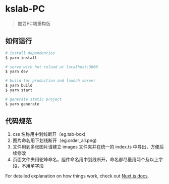 # kslab-PC

> 酷耍PC端重构版

## 如何运行

``` bash
# install dependencies
$ yarn install

# serve with hot reload at localhost:3000
$ yarn dev

# build for production and launch server
$ yarn build
$ yarn start

# generate static project
$ yarn generate
```

## 代码规范

1. css 名称用中划线断开（eg.tab-box)
2. 图片命名用下划线断开（eg.order_all.png)
3. 文件用到多张图片请建立 images 文件夹并在统一的 index.ts 中导出，方便后续修改
4. 页面文件夹用驼峰命名，组件命名用中划线断开，命名都尽量用两个及以上字段，不用单字段

For detailed explanation on how things work, check out [Nuxt.js docs](https://nuxtjs.org).
